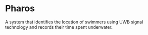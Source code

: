 # Pharos
A system that identifies the location of swimmers using UWB signal technology and records their time spent underwater.
